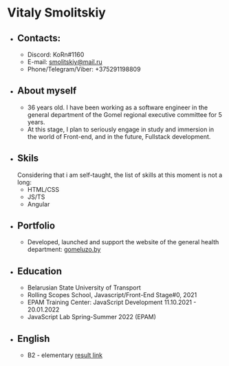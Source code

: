 # Vitaly Smolitskiy
* ## Contacts:
    * Discord: KoRn#1160
    * E-mail: smolitskiy@mail.ru
    * Phone/Telegram/Viber: +375291198809
* ## About myself
    * 36 years old. I have been working as a software engineer in the general department of the Gomel regional executive committee for 5 years.
    * At this stage, I plan to seriously engage in study and immersion in the world of Front-end, and in the future, Fullstack development.
* ## Skils
    Considering that i am self-taught, the list of skills at this moment is not a long:
    * HTML/CSS
    * JS/TS
    * Angular
* ## Portfolio 
    * Developed, launched and support the website of the general health department: [gomeluzo.by](https://gomeluzo.by "link to")
* ## Education 
    * Belarusian State University of Transport
    * Rolling Scopes School, Javascript/Front-End Stage#0, 2021
    * EPAM Training Center: JavaScript Development 11.10.2021 - 20.01.2022
    * JavaScript Lab Spring-Summer 2022 (EPAM)
* ## English 
    * B2 - elementary [result link](https://www.efset.org/cert/v2V7om "result link")